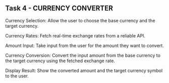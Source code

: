 ## Task 4 - CURRENCY CONVERTER

Currency Selection: Allow the user to choose the base currency and the target currency.

Currency Rates: Fetch real-time exchange rates from a reliable API.

Amount Input: Take input from the user for the amount they want to convert.

Currency Conversion: Convert the input amount from the base currency to the target currency using the fetched exchange rate.

Display Result: Show the converted amount and the target currency symbol to the user.